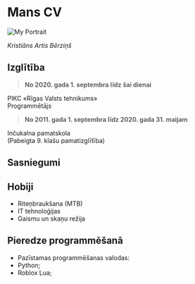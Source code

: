 # **Mans CV**
![My Portrait](https://i.imgur.com/zI2CQmw.png)

_Kristiāns Artis Bērziņš_

## Izglītība
> **No 2020. gada 1. septembra līdz šai dienai**

PIKC «Rīgas Valsts tehnikums»\
Programmētājs

> **No 2011. gada 1. septembra līdz 2020. gada 31. maijam**

Inčukalna pamatskola\
(Pabeigta 9. klašu pamatizglītība)


## Sasniegumi



## Hobiji
- Riteņbraukšana (MTB)
- IT tehnoloģijas
- Gaismu un skaņu režija


## Pieredze programmēšanā
- Pazīstamas programmēšanas valodas:
 - Python;
 - Roblox Lua;
